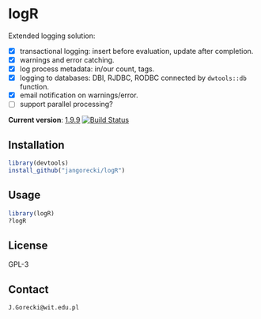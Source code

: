# logR

Extended logging solution:

- [x] transactional logging: insert before evaluation, update after completion.
- [x] warnings and error catching.
- [x] log process metadata: in/our count, tags.
- [x] logging to databases: DBI, RJDBC, RODBC connected by `dwtools::db` function.
- [x] email notification on warnings/error.
- [ ] support parallel processing?

**Current version**: [1.9.9](NEWS.md) [![Build Status](https://travis-ci.org/jangorecki/logR.png?branch=master)](https://travis-ci.org/jangorecki/logR)

## Installation

```R
library(devtools)
install_github("jangorecki/logR")
```

## Usage

```R
library(logR)
?logR
```

## License

GPL-3

## Contact

`J.Gorecki@wit.edu.pl`
